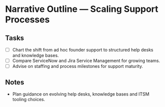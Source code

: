 # Narrative Outline — Scaling Support Processes

## Tasks
- [ ] Chart the shift from ad hoc founder support to structured help desks and knowledge bases.
- [ ] Compare ServiceNow and Jira Service Management for growing teams.
- [ ] Advise on staffing and process milestones for support maturity.

## Notes
- Plan guidance on evolving help desks, knowledge bases and ITSM tooling choices.
